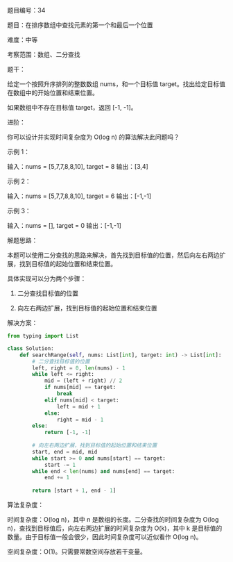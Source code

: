 题目编号：34

题目：在排序数组中查找元素的第一个和最后一个位置

难度：中等

考察范围：数组、二分查找

题干：

给定一个按照升序排列的整数数组 nums，和一个目标值 target。找出给定目标值在数组中的开始位置和结束位置。

如果数组中不存在目标值 target，返回 [-1, -1]。

进阶：

你可以设计并实现时间复杂度为 O(log n) 的算法解决此问题吗？

示例 1：

输入：nums = [5,7,7,8,8,10], target = 8
输出：[3,4]

示例 2：

输入：nums = [5,7,7,8,8,10], target = 6
输出：[-1,-1]

示例 3：

输入：nums = [], target = 0
输出：[-1,-1]

解题思路：

本题可以使用二分查找的思路来解决，首先找到目标值的位置，然后向左右两边扩展，找到目标值的起始位置和结束位置。

具体实现可以分为两个步骤：

1. 二分查找目标值的位置

2. 向左右两边扩展，找到目标值的起始位置和结束位置

解决方案：

```python
from typing import List

class Solution:
    def searchRange(self, nums: List[int], target: int) -> List[int]:
        # 二分查找目标值的位置
        left, right = 0, len(nums) - 1
        while left <= right:
            mid = (left + right) // 2
            if nums[mid] == target:
                break
            elif nums[mid] < target:
                left = mid + 1
            else:
                right = mid - 1
        else:
            return [-1, -1]
        
        # 向左右两边扩展，找到目标值的起始位置和结束位置
        start, end = mid, mid
        while start >= 0 and nums[start] == target:
            start -= 1
        while end < len(nums) and nums[end] == target:
            end += 1
        
        return [start + 1, end - 1]
```

算法复杂度：

时间复杂度：O(log n)，其中 n 是数组的长度。二分查找的时间复杂度为 O(log n)，查找到目标值后，向左右两边扩展的时间复杂度为 O(k)，其中 k 是目标值的数量。由于目标值一般会很少，因此时间复杂度可以近似看作 O(log n)。

空间复杂度：O(1)。只需要常数空间存放若干变量。
